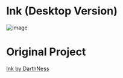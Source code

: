 # Ink (Desktop Version)
![image](https://user-images.githubusercontent.com/92550746/163630298-f636bf46-ad4a-4b1e-bebd-06d30d2b20b0.png)
# Original Project
[Ink by DarthNess](https://github.com/darth-ness/Ink)
